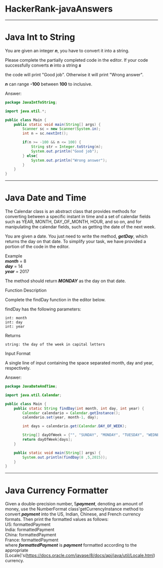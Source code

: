 # HackerRank-javaAnswers
---
# Java Int to String

You are given an integer ***n***, you have to convert it into a string.

Please complete the partially completed code in the editor. If your code successfully converts ***n***
into a string ***s***

the code will print "Good job". Otherwise it will print "Wrong answer".

 ***n*** can range **-100** between **100** to inclusive.

Answer:  
```Java
package JavaIntToString;

import java.util.*;

public class Main {
    public static void main(String[] args) {
        Scanner sc = new Scanner(System.in);
        int n = sc.nextInt();

        if(n >= -100 && n <= 100) {
            String str = Integer.toString(n);
            System.out.println("Good job");
        } else{
            System.out.println("Wrong answer");
        }
    }
}
```

 
---
# Java Date and Time

The Calendar class is an abstract class that provides methods for converting between a specific instant in time and a set of calendar fields such as YEAR, MONTH, DAY_OF_MONTH, HOUR, and so on, and for manipulating the calendar fields, such as getting the date of the next week.

You are given a date. You just need to write the method, ***getDay***, which returns the day on that date. To simplify your task, we have provided a portion of the code in the editor.

Example  
***month*** = 8  
***day*** = 14  
***year*** = 2017  

The method should return ***MONDAY***  as the day on that date. 

Function Description

Complete the findDay function in the editor below.

findDay has the following parameters:  

    int: month  
    int: day  
    int: year  

Returns  

    string: the day of the week in capital letters  

Input Format  

A single line of input containing the space separated month, day and year, respectively.

Answer:  
```Java
package JavaDateAndTime;

import java.util.Calendar;

public class Main {
    public static String findDay(int month, int day, int year) {
        Calendar calendario = Calendar.getInstance();
        calendario.set(year, month-1, day);

        int days = calendario.get(Calendar.DAY_OF_WEEK);

        String[] dayOfWeek = {"", "SUNDAY", "MONDAY", "TUESDAY", "WEDNESDAY", "THURSDAY", "FRIDAY", "SATURDAY",};
        return dayOfWeek[days];
    }

    public static void main(String[] args) {
        System.out.println(findDay(8 ,5,2015));
    }
}
```
---
# Java Currency Formatter
Given a double-precision number, 5***payment***, denoting an amount of money, use the NumberFormat class'getCurrencyInstance method to convert ***payment*** into the US, Indian, Chinese, and French currency formats. Then print the formatted values as follows:  
US: formattedPayment  
India: formattedPayment  
China: formattedPayment  
France: formattedPayment  
where ***formattedPayment*** is ***payment*** formatted according to the appropriate [Locale]'s(https://docs.oracle.com/javase/8/docs/api/java/util/Locale.html) currency.